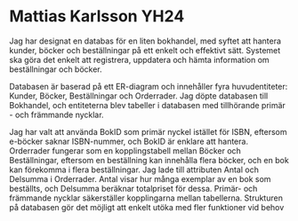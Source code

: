 # Mattias Karlsson YH24
Jag har designat en databas för en liten bokhandel, med syftet att hantera kunder, böcker och beställningar på ett enkelt och effektivt sätt. Systemet ska göra det enkelt att registrera, uppdatera och hämta information om beställningar och böcker.

Databasen är baserad på ett ER-diagram och innehåller fyra huvudentiteter: Kunder, Böcker, Beställningar och Orderrader. Jag döpte databasen till Bokhandel, och entiteterna blev tabeller i databasen med tillhörande primär - och främmande nycklar.

Jag har valt att använda BokID som primär nyckel istället för ISBN, eftersom e-böcker saknar ISBN-nummer, och BokID är enklare att hantera. Orderrader fungerar som en kopplingstabell mellan Böcker och Beställningar, eftersom en beställning kan innehålla flera böcker, och en bok kan förekomma i flera beställningar. Jag lade till attributen Antal och Delsumma i Orderrader. Antal visar hur många exemplar av en bok som beställts, och Delsumma beräknar totalpriset för dessa. Primär- och främmande nycklar säkerställer kopplingarna mellan tabellerna. Strukturen på databasen gör det möjligt att enkelt utöka med fler funktioner vid behov

